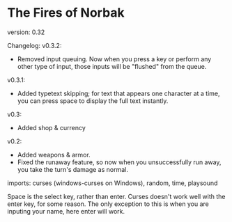 # The Fires of Norbak

version: 0.32

Changelog:
v0.3.2:
 - Removed input queuing. Now when you press a key or perform any other type of input, those inputs will be "flushed" from the queue.

v0.3.1:
 - Added typetext skipping; for text that appears one character at a time, you can press space to display the full text instantly.

v0.3:
 - Added shop & currency

v0.2:
 - Added weapons & armor.
 - Fixed the runaway feature, so now when you unsuccessfully run away, you take the turn's damage as normal.
 
imports: curses (windows-curses on Windows), random, time, playsound

Space is the select key, rather than enter. Curses doesn't work well with the enter key, for some reason. The only exception to this is when you are inputing your name, here enter will work.
